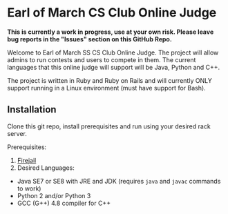 # Earl of March CS Club Online Judge

**This is currently a work in progress, use at your own risk. Please leave bug reports in the "Issues" section on this GitHub Repo.**

Welcome to Earl of March SS CS Club Online Judge. The project will allow admins to run contests and users to compete in them. The current languages that this online judge will support will be Java, Python and C++.

The project is written in Ruby and Ruby on Rails and will currently ONLY support running in a Linux environment (must have support for Bash).

## Installation
Clone this git repo, install prerequisites and run using your desired rack server. 

Prerequisites:

1. [Firejail](https://github.com/netblue30/firejail)
2. Desired Languages:
  - Java SE7 or SE8 with JRE and JDK (requires `java` and `javac` commands to work)
  - Python 2 and/or Python 3
  - GCC (G++) 4.8 compiler for C++

